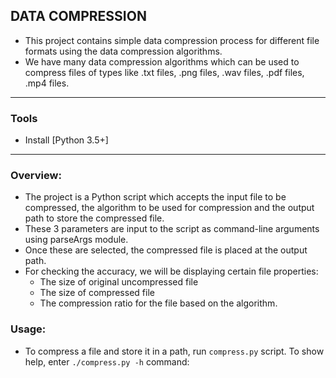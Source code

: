## DATA COMPRESSION

- This project contains simple data compression process for different file formats using the data compression algorithms.
- We have many data compression algorithms which can be used to compress files of types like .txt files, .png files, .wav files, .pdf files, .mp4 files.

***

### Tools

- Install [Python 3.5+]

***

### Overview:

- The project is a Python script which accepts the input file to be compressed, the algorithm to be used for compression and the output path to store the compressed file.
- These 3 parameters are input to the script as command-line arguments using parseArgs module.
- Once these are selected, the compressed file is placed at the output path.
- For checking the accuracy, we will be displaying certain file properties:
  - The size of original uncompressed file
  - The size of compressed file
  - The compression ratio for the file based on the algorithm.

### Usage:

- To compress a file and store it in a path, run `compress.py` script. To show help, enter `./compress.py -h` command:

